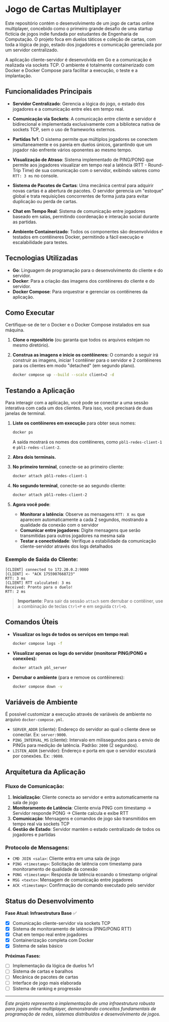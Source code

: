 # Jogo de Cartas Multiplayer

Este repositório contém o desenvolvimento de um jogo de cartas online multiplayer, concebido como o primeiro grande desafio de uma startup fictícia de jogos indie fundada por estudantes de Engenharia de Computação. O projeto foca em duelos táticos e coleção de cartas, com toda a lógica de jogo, estado dos jogadores e comunicação gerenciada por um servidor centralizado.

A aplicação cliente-servidor é desenvolvida em Go e a comunicação é realizada via sockets TCP. O ambiente é totalmente containerizado com Docker e Docker Compose para facilitar a execução, o teste e a implantação.

## Funcionalidades Principais

- **Servidor Centralizado**: Gerencia a lógica do jogo, o estado dos jogadores e a comunicação entre eles em tempo real.

- **Comunicação via Sockets**: A comunicação entre cliente e servidor é bidirecional e implementada exclusivamente com a biblioteca nativa de sockets TCP, sem o uso de frameworks externos.

- **Partidas 1v1**: O sistema permite que múltiplos jogadores se conectem simultaneamente e os pareia em duelos únicos, garantindo que um jogador não enfrente vários oponentes ao mesmo tempo.

- **Visualização de Atraso**: Sistema implementado de PING/PONG que permite aos jogadores visualizar em tempo real a latência (RTT - Round-Trip Time) de sua comunicação com o servidor, exibindo valores como `RTT: 3 ms` no console.

- **Sistema de Pacotes de Cartas**: Uma mecânica central para adquirir novas cartas é a abertura de pacotes. O servidor gerencia um "estoque" global e trata requisições concorrentes de forma justa para evitar duplicação ou perda de cartas.

- **Chat em Tempo Real**: Sistema de comunicação entre jogadores baseado em salas, permitindo coordenação e interação social durante as partidas.

- **Ambiente Containerizado**: Todos os componentes são desenvolvidos e testados em contêineres Docker, permitindo a fácil execução e escalabilidade para testes.

## Tecnologias Utilizadas

- **Go**: Linguagem de programação para o desenvolvimento do cliente e do servidor.
- **Docker**: Para a criação das imagens dos contêineres do cliente e do servidor.
- **Docker Compose**: Para orquestrar e gerenciar os contêineres da aplicação.

## Como Executar

Certifique-se de ter o Docker e o Docker Compose instalados em sua máquina.

1. **Clone o repositório** (ou garanta que todos os arquivos estejam no mesmo diretório).

2. **Construa as imagens e inicie os contêineres:**
   O comando a seguir irá construir as imagens, iniciar 1 contêiner para o servidor e 2 contêineres para os clientes em modo "detached" (em segundo plano).

   ```bash
   docker compose up --build --scale client=2 -d
   ```

## Testando a Aplicação

Para interagir com a aplicação, você pode se conectar a uma sessão interativa com cada um dos clientes. Para isso, você precisará de duas janelas de terminal.

1. **Liste os contêineres em execução** para obter seus nomes:
   ```bash
   docker ps
   ```
   A saída mostrará os nomes dos contêineres, como `pbl1-redes-client-1` e `pbl1-redes-client-2`.

2. **Abra dois terminais.**

3. **No primeiro terminal**, conecte-se ao primeiro cliente:
   ```bash
   docker attach pbl1-redes-client-1
   ```

4. **No segundo terminal**, conecte-se ao segundo cliente:
   ```bash
   docker attach pbl1-redes-client-2
   ```

5. **Agora você pode**:
   - **Monitorar a latência**: Observe as mensagens `RTT: X ms` que aparecem automaticamente a cada 2 segundos, mostrando a qualidade da conexão com o servidor
   - **Comunicar entre jogadores**: Digite mensagens que serão transmitidas para outros jogadores na mesma sala
   - **Testar a conectividade**: Verifique a estabilidade da comunicação cliente-servidor através dos logs detalhados

### Exemplo de Saída do Cliente:
```
[CLIENT] connected to 172.20.0.2:9000
[CLIENT] <- "ACK 1755907668723"
RTT: 3 ms
[CLIENT] RTT calculated: 3 ms
Received: Pronto para o duelo!
RTT: 2 ms
```

> **Importante**: Para sair da sessão `attach` sem derrubar o contêiner, use a combinação de teclas `Ctrl+P` e em seguida `Ctrl+Q`.

## Comandos Úteis

- **Visualizar os logs de todos os serviços em tempo real:**
  ```bash
  docker compose logs -f
  ```

- **Visualizar apenas os logs do servidor (monitorar PING/PONG e conexões):**
  ```bash
  docker attach pbl_server
  ```

- **Derrubar o ambiente** (para e remove os contêineres):
  ```bash
  docker compose down -v
  ```

## Variáveis de Ambiente

É possível customizar a execução através de variáveis de ambiente no arquivo `docker-compose.yml`.

- `SERVER_ADDR` (cliente): Endereço do servidor ao qual o cliente deve se conectar. Ex: `server:9000`.
- `PING_INTERVAL_MS` (cliente): Intervalo em milissegundos para o envio de PINGs para medição de latência. Padrão: `2000` (2 segundos).
- `LISTEN_ADDR` (servidor): Endereço e porta em que o servidor escutará por conexões. Ex: `:9000`.

## Arquitetura da Aplicação

### Fluxo de Comunicação:

1. **Inicialização**: Cliente conecta ao servidor e entra automaticamente na sala de jogo
2. **Monitoramento de Latência**: Cliente envia PING com timestamp → Servidor responde PONG → Cliente calcula e exibe RTT
3. **Comunicação**: Mensagens e comandos de jogo são transmitidos em tempo real via sockets TCP
4. **Gestão de Estado**: Servidor mantém o estado centralizado de todos os jogadores e partidas

### Protocolo de Mensagens:

- `CMD JOIN <sala>`: Cliente entra em uma sala de jogo
- `PING <timestamp>`: Solicitação de latência com timestamp para monitoramento de qualidade da conexão
- `PONG <timestamp>`: Resposta de latência ecoando o timestamp original
- `MSG <texto>`: Mensagem de comunicação entre jogadores
- `ACK <timestamp>`: Confirmação de comando executado pelo servidor

## Status do Desenvolvimento

**Fase Atual: Infraestrutura Base** ✅
- [x] Comunicação cliente-servidor via sockets TCP
- [x] Sistema de monitoramento de latência (PING/PONG RTT)
- [x] Chat em tempo real entre jogadores
- [x] Containerização completa com Docker
- [x] Sistema de salas básico

**Próximas Fases:**
- [ ] Implementação da lógica de duelos 1v1
- [ ] Sistema de cartas e baralhos
- [ ] Mecânica de pacotes de cartas
- [ ] Interface de jogo mais elaborada
- [ ] Sistema de ranking e progressão

---

*Este projeto representa a implementação de uma infraestrutura robusta para jogos online multiplayer, demonstrando conceitos fundamentais de programação de redes, sistemas distribuídos e desenvolvimento de jogos.*